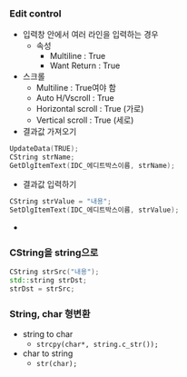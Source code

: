 ### Edit control

- 입력창 안에서 여러 라인을 입력하는 경우
  - 속성
    - Multiline : True
    - Want Return : True
- 스크롤
  - Multiline : True여야 함
  - Auto H/Vscroll : True
  - Horizontal scroll : True (가로)
  - Vertical scroll : True (세로)
- 결과값 가져오기

```C++
UpdateData(TRUE);
CString strName;
GetDlgItemText(IDC_에디트박스이름, strName);
```

- 결과값 입력하기

```c++
CString strValue = "내용";
SetDlgItemText(IDC_에디트박스이름, strValue);
```

- 

### CString을 string으로

```c++
CString strSrc("내용");
std::string strDst;
strDst = strSrc;
```

### String, char 형변환

- string to char
  - `strcpy(char*, string.c_str());`
- char to string
  - `str(char);`


